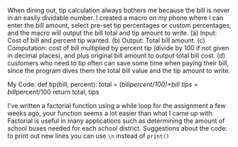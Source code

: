 When dining out, tip calculation always bothers me because the bill is never in an easily dividable number. I created a macro on my phone where I can enter the bill amount, select pre-set tip percentages or custom percentages, and the macro will output the bill total and tip amount to write. (a) Input: Cost of bill and percent tip wanted. (b) Output: Total bill amount. (c) Computation: cost of bill multiplied by percent tip (divide by 100 if not given in decimal places), and plus original bill amount to output total bill cost. (d) customers who need to tip often can save some time when paying their bill, since the program dives them the total bill value and the tip amount to write.

My Code:
def tip(bill, percent):
total = (bill*percent/100)+bill
tips = bill*percent/100
return total, tips

I've written a factorial function using a while loop for the assignment a few weeks ago, your function seems a lot easier than what I came up with. Factorial is useful in many applications such as determining the amount of school buses needed for each school district.
Suggestions about the code: to print out new lines you can use `\n` instead of `print()`
